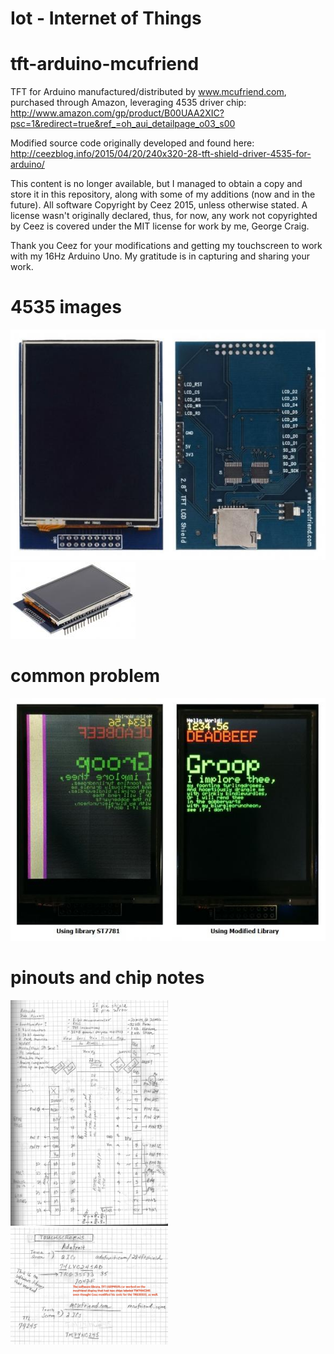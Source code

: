 # Iot - Internet of Things
# tft-arduino-mcufriend

TFT for Arduino manufactured/distributed by www.mcufriend.com, purchased through Amazon, leveraging 4535 driver chip:<br>
http://www.amazon.com/gp/product/B00UAA2XIC?psc=1&redirect=true&ref_=oh_aui_detailpage_o03_s00

Modified source code originally developed and found here:<br>
http://ceezblog.info/2015/04/20/240x320-28-tft-shield-driver-4535-for-arduino/

This content is no longer available, but I managed to obtain a copy and store it in this repository, along with some of my additions (now and in the future).
All software Copyright by Ceez 2015, unless otherwise stated. A license wasn't originally declared, thus, for now, any work not copyrighted by Ceez is covered under the MIT license for work by me, George Craig.<br>

Thank you Ceez for your modifications and getting my touchscreen to work with my 16Hz Arduino Uno. My gratitude is in capturing and sharing your work.

# 4535 images

<img src="images/4535shield.jpg"><br>
<img src="images/4535shield3.jpg"><br>

# common problem
<img src="images/4535shieldbadgoodlib.jpg"><br>

# pinouts and chip notes
<img style="width: 50%" src="images/uno_arduino_pins_to_atmel_pins.jpg"><br>
<img style="width: 50%" src="images/chip_labels.jpg">

